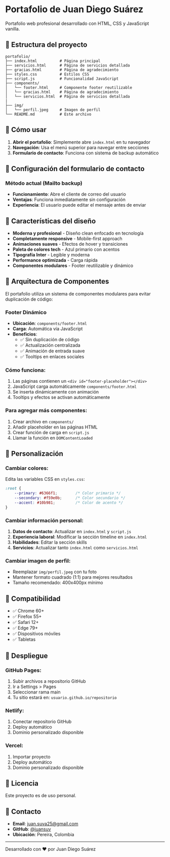 # Portafolio de Juan Diego Suárez

Portafolio web profesional desarrollado con HTML, CSS y JavaScript vanilla.

## 📁 Estructura del proyecto

```
portafolio/
├── index.html          # Página principal
├── servicios.html      # Página de servicios detallada
├── gracias.html        # Página de agradecimiento
├── styles.css          # Estilos CSS
├── script.js           # Funcionalidad JavaScript
├── components/
│   └── footer.html     # Componente footer reutilizable
│   └── gracias.html    # Página de agradecimiento
│   └── servicios.html  # Página de servicios detallada
|
├── img/
│   └── perfil.jpeg     # Imagen de perfil
└── README.md           # Este archivo
```

## 🚀 Cómo usar

1. **Abrir el portafolio**: Simplemente abre `index.html` en tu navegador
2. **Navegación**: Usa el menú superior para navegar entre secciones
3. **Formulario de contacto**: Funciona con sistema de backup automático

## 📧 Configuración del formulario de contacto

### Método actual (Mailto backup)
- **Funcionamiento**: Abre el cliente de correo del usuario
- **Ventajas**: Funciona inmediatamente sin configuración
- **Experiencia**: El usuario puede editar el mensaje antes de enviar

## 🎨 Características del diseño

- **Moderna y profesional** - Diseño clean enfocado en tecnología
- **Completamente responsive** - Mobile-first approach
- **Animaciones suaves** - Efectos de hover y transiciones
- **Paleta de colores tech** - Azul primario con acentos
- **Tipografía Inter** - Legible y moderna
- **Performance optimizada** - Carga rápida
- **Componentes modulares** - Footer reutilizable y dinámico

## 🧩 Arquitectura de Componentes

El portafolio utiliza un sistema de componentes modulares para evitar duplicación de código:

### Footer Dinámico
- **Ubicación**: `components/footer.html`
- **Carga**: Automática vía JavaScript
- **Beneficios**: 
  - ✅ Sin duplicación de código
  - ✅ Actualización centralizada
  - ✅ Animación de entrada suave
  - ✅ Tooltips en enlaces sociales

### Cómo funciona:
1. Las páginas contienen un `<div id="footer-placeholder"></div>`
2. JavaScript carga automáticamente `components/footer.html`
3. Se inserta dinámicamente con animación
4. Tooltips y efectos se activan automáticamente

### Para agregar más componentes:
1. Crear archivo en `components/`
2. Añadir placeholder en las páginas HTML
3. Crear función de carga en `script.js`
4. Llamar la función en `DOMContentLoaded`

## 🔧 Personalización

### Cambiar colores:
Edita las variables CSS en `styles.css`:
```css
:root {
    --primary: #6366f1;        /* Color primario */
    --secondary: #f59e0b;      /* Color secundario */
    --accent: #10b981;         /* Color de acento */
}
```

### Cambiar información personal:
1. **Datos de contacto**: Actualizar en `index.html` y `script.js`
2. **Experiencia laboral**: Modificar la sección timeline en `index.html`
3. **Habilidades**: Editar la sección skills
4. **Servicios**: Actualizar tanto `index.html` como `servicios.html`

### Cambiar imagen de perfil:
- Reemplazar `img/perfil.jpeg` con tu foto
- Mantener formato cuadrado (1:1) para mejores resultados
- Tamaño recomendado: 400x400px mínimo

## 📱 Compatibilidad

- ✅ Chrome 60+
- ✅ Firefox 55+
- ✅ Safari 12+
- ✅ Edge 79+
- ✅ Dispositivos móviles
- ✅ Tabletas

## 🚀 Despliegue

### GitHub Pages:
1. Subir archivos a repositorio GitHub
2. Ir a Settings > Pages
3. Seleccionar rama main
4. Tu sitio estará en: `usuario.github.io/repositorio`

### Netlify:
1. Conectar repositorio GitHub
2. Deploy automático
3. Dominio personalizado disponible

### Vercel:
1. Importar proyecto
2. Deploy automático
3. Dominio personalizado disponible

## 📄 Licencia

Este proyecto es de uso personal. 

## 🤝 Contacto

- **Email**: juan.suva25@gmail.com
- **GitHub**: [@juansuv](https://github.com/juansuv)
- **Ubicación**: Pereira, Colombia

---

Desarrollado con ❤️ por Juan Diego Suárez